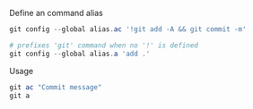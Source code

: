 Define an command alias
```powershell
git config --global alias.ac '!git add -A && git commit -m'

# prefixes 'git' command when no '!' is defined
git config --global alias.a 'add .'
```

Usage
```powershell
git ac "Commit message"
git a
```